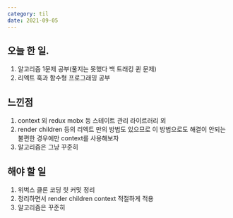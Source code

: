 ```yaml
---
category: til
date: 2021-09-05
---
```


## 오늘 한 일.

1. 알고리즘 1문제 공부(풀지는 못했다 백 트래킹 퀸 문제)
2. 리엑트 훅과 함수형 프로그래밍 공부

## 느낀점

1. context 외 redux mobx 등 스테이트 관리 라이르러리 외
2. render children 등의 리엑트 만의 방법도 있으므로 이 방법으로도 해결이 안되는 불편한 경우에만 context를 사용해보자
3. 알고리즘은 그냥 꾸준히

## 해야 할 일

1. 위벅스 클론 코딩 힛 커밋 정리
2. 정리하면서 render children context 적절하게 적용
3. 알고리즘은 꾸준히
